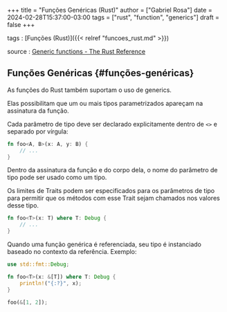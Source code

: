 +++
title = "Funções Genéricas (Rust)"
author = ["Gabriel Rosa"]
date = 2024-02-28T15:37:00-03:00
tags = ["rust", "function", "generics"]
draft = false
+++

tags
: [Funções (Rust)]({{< relref "funcoes_rust.md" >}})

source
: [Generic functions - The Rust Reference](https://doc.rust-lang.org/reference/items/functions.html#generic-functions)


## Funções Genéricas {#funções-genéricas}

As funções do Rust também suportam o uso de generics.

Elas possibilitam que um ou mais tipos parametrizados apareçam na assinatura da função.

Cada parâmetro de tipo deve ser declarado explicitamente dentro de `<>` e separado por vírgula:

```rust
fn foo<A, B>(x: A, y: B) {
    // ...
}
```

Dentro da assinatura da função e do corpo dela, o nome do parâmetro de tipo pode ser usado como um tipo.

Os limites de Traits podem ser especificados para os parâmetros de tipo para permitir que os métodos com esse Trait sejam chamados nos valores desse tipo.

```rust
fn foo<T>(x: T) where T: Debug {
    // ...
}
```

Quando uma função genérica é referenciada, seu tipo é instanciado baseado no contexto da referência. Exemplo:

```rust
use std::fmt::Debug;

fn foo<T>(x: &[T]) where T: Debug {
    println!("{:?}", x);
}

foo(&[1, 2]);
```
